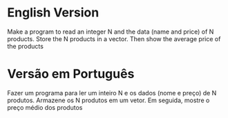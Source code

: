 # English Version
Make a program to read an integer N and the data (name and price) of N products. Store the N products in a vector. Then show the average price of the products

# Versão em Português
Fazer um programa para ler um inteiro N e os dados (nome e preço) de N produtos. Armazene os N produtos em um vetor. Em seguida, mostre o preço médio dos produtos